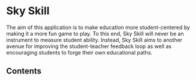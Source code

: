# Sky Skill

The aim of this application is to make education more student-centered by making it a more fun game to play. To this end, Sky Skill will never be an instrument to measure student ability. Instead, Sky Skill aims to another avenue for improving the student-teacher feedback loop as well as encouraging students to forge their own educational paths.

## Contents

